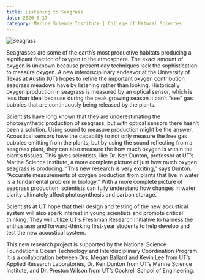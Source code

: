 ```yaml
--- 
title: Listening to Seagrass
date: 2020-6-17
category: Marine Science Institute | College of Natural Sciences
---
```


![Seagrass](http://research.utexas.edu/showcase/assets/js/fileman/Uploads/Seagrass.jpg)

Seagrasses are some of the earth’s most productive habitats producing a significant fraction of oxygen to the atmosphere. The exact amount of oxygen is unknown because present day techniques lack the sophistication to measure oxygen. A new interdisciplinary endeavor at the University of Texas at Austin (UT) hopes to refine the important oxygen contribution seagrass meadows have by listening rather than looking. Historically oxygen production in seagrass is measured by an optical sensor, which is less than ideal because during the peak growing season it can’t “see” gas bubbles that are continuously being released by the plants.

Scientists have long known that they are underestimating the photosynthetic production of seagrass, but with optical sensors there hasn’t been a solution. Using sound to measure production might be the answer. Acoustical sensors have the capability to not only measure the free gas bubbles emitting from the plants, but by using the sound reflecting from a seagrass plant, they can also measure the how much oxygen is within the plant’s tissues. This gives scientists, like Dr. Ken Dunton, professor at UT’s Marine Science Institute, a more complete picture of just how much oxygen seagrass is producing. “This new research is very exciting,” says Dunton. “Accurate measurements of oxygen production from plants that live in water is a fundamental problem in biology.” With a more complete picture of seagrass production, scientists can fully understand how changes in water clarity ultimately affect photosynthesis and carbon storage.

Scientists at UT hope that their design and testing of the new acoustical system will also spark interest in young scientists and promote critical thinking. They will utilize UT’s Freshman Research Initiative to harness the enthusiasm and forward-thinking first-year students to help develop and test the new acoustical system.

This new research project is supported by the National Science Foundation’s Ocean Technology and Interdisciplinary Coordination Program. It is a collaboration between Drs. Megan Ballard and Kevin Lee from UT’s Applied Research Laboratories, Dr. Ken Dunton from UT’s Marine Science Institute, and Dr. Preston Wilson from UT’s Cockrell School of Engineering.
